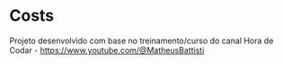 # Costs
Projeto desenvolvido com base no treinamento/curso do canal Hora de Codar - https://www.youtube.com/@MatheusBattisti
